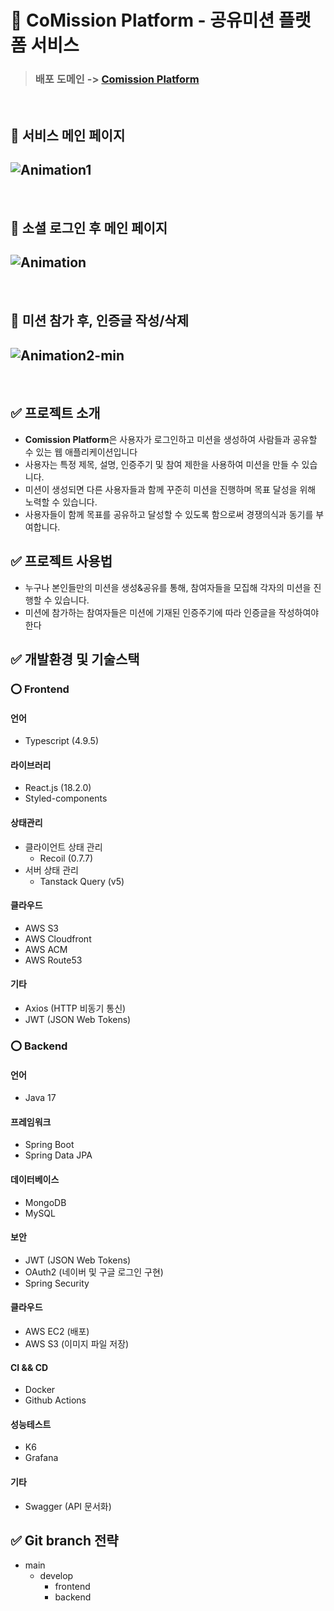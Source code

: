# 📝 CoMission Platform - 공유미션 플랫폼 서비스
> ### 배포 도메인 -> [Comission Platform](https://comission-platform.shop)
<br/>


🔽 서비스 메인 페이지
---
![Animation1](https://github.com/Dongick/CoMission_Platform/assets/91418544/bcc09051-272c-4583-bf4d-7e82d9b426c8)
---
<br/>

🔽 소셜 로그인 후 메인 페이지
---
![Animation](https://github.com/Dongick/CoMission_Platform/assets/91418544/fb73658e-491b-4300-b386-a18dea9dcc95)
---
<br/>

🔽 미션 참가 후, 인증글 작성/삭제
---
![Animation2-min](https://github.com/Dongick/CoMission_Platform/assets/91418544/fdc27d1e-3dfe-4998-a8d1-c03d64da7856)
---

<br/>

## ✅ 프로젝트 소개
- **Comission Platform**은 사용자가 로그인하고 미션을 생성하여 사람들과 공유할 수 있는 웹 애플리케이션입니다
- 사용자는 특정 제목, 설명, 인증주기 및 참여 제한을 사용하여 미션을 만들 수 있습니다.
- 미션이 생성되면 다른 사용자들과 함께 꾸준히 미션을 진행하며 목표 달성을 위해 노력할 수 있습니다.
- 사용자들이 함께 목표를 공유하고 달성할 수 있도록 함으로써 경쟁의식과 동기를 부여합니다.


## ✅ 프로젝트 사용법
- 누구나 본인들만의 미션을 생성&공유를 통해, 참여자들을 모집해 각자의 미션을 진행할 수 있습니다.
- 미션에 참가하는 참여자들은 미션에 기재된 인증주기에 따라 인증글을 작성하여야 한다

## ✅ 개발환경 및 기술스택

### ⭕ Frontend
#### 언어
- Typescript (4.9.5)

#### 라이브러리
- React.js (18.2.0)
- Styled-components

#### 상태관리
* 클라이언트 상태 관리
  - Recoil (0.7.7)
* 서버 상태 관리
  - Tanstack Query (v5)

#### 클라우드
- AWS S3
- AWS Cloudfront
- AWS ACM
- AWS Route53

#### 기타
- Axios (HTTP 비동기 통신)
- JWT (JSON Web Tokens)

### ⭕ Backend
#### 언어
- Java 17

#### 프레임워크
- Spring Boot
- Spring Data JPA

#### 데이터베이스
- MongoDB
- MySQL

#### 보안
- JWT (JSON Web Tokens)
- OAuth2 (네이버 및 구글 로그인 구현)
- Spring Security

#### 클라우드
- AWS EC2 (배포)
- AWS S3 (이미지 파일 저장)

#### CI && CD
- Docker
- Github Actions

#### 성능테스트
- K6
- Grafana

#### 기타
- Swagger (API 문서화)


## ✅ Git branch 전략
- main
  - develop
      - frontend
      - backend

